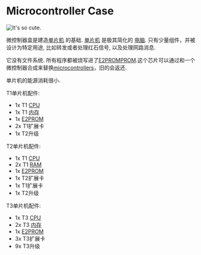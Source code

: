 # Microcontroller Case

![It's so cute.](oredict:oc:microcontrollerCase1)

微控制器盒是建造[单片机](../block/microcontroller.md) 的基础. [单片机](../block/microcontroller.md) 是极其简化的 [电脑](../general/computer.md). 只有少量组件，并被设计为特定用途, 比如转发或者处理红石信号, 以及处理网路消息.

它没有文件系统. 所有程序都被烧写进了[E2PROMPROM](eeprom.md).这个芯片可以通过和一个微控制器合成来替换[microcontrollers](../block/microcontroller.md)，旧的会返还.

单片机的能源消耗很小.

T1单片机配件:
- 1x T1 [CPU](cpu1.md)
- 1x T1 [内存](ram1.md)
- 1x [E2PROM](eeprom.md)
- 2x T1扩展卡
- 1x T2升级

T2单片机配件:
- 1x T1 [CPU](cpu1.md)
- 2x T1 [RAM](ram1.md)
- 1x [E2PROM](eeprom.md)
- 1x T2扩展卡
- 1x T1扩展卡
- 1x T2升级

T3单片机配件:
- 1x T3 [CPU](cpu3.md)
- 2x T3 [内存](ram5.md)
- 1x [E2PROM](eeprom.md)
- 3x T3扩展卡
- 9x T3升级